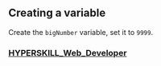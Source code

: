 ## Creating a variable

Create the `bigNumber` variable, set it to `9999`.

### [HYPERSKILL_Web_Developer](https://github.com/kakanew/HYPERSKILL_Web_Developer)

